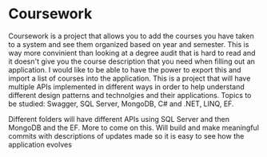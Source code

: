 # Coursework
Coursework is a project that allows you to add the courses you have taken to a system and see them organized based on year and semester. This is way more convinient than looking at a degree audit that is hard to read and it doesn't give you the course description that you need when filling out an application. I would like to be able to have the power to export this and import a list of courses into the application. This is a project that will have multiple APIs implemented in different ways in order to help understand different design patterns and technolgies and their applications. Topics to be studied: Swagger, SQL Server, MongoDB, C# and .NET, LINQ, EF.

Different folders will have different APIs using SQL Server and then MongoDB and the EF. More to come on this. Will build and make meaningful commits with descriptions of updates made so it is easy to see how the application evolves
